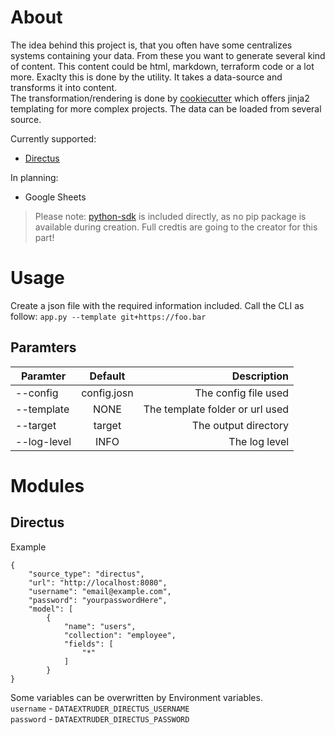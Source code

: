 # About
The idea behind this project is, that you often have some centralizes systems containing your data. From these you want to generate several kind of content. This content could be html, markdown, terraform code or a lot more. 
Exaclty this is done by the utility. It takes a data-source and transforms it into content.  
The transformation/rendering is done by [cookiecutter](https://github.com/cookiecutter/cookiecutter) which offers jinja2 templating for more complex projects. 
The data can be loaded from several source.   
  
Currently supported:
- [Directus](https://github.com/directus/directus)
  
In planning:
- Google Sheets

> Please note: [python-sdk](https://github.com/vvatelot/directus-sdk-python) is included directly, as no pip package is available during creation. Full credtis are going to the creator for this part!  
  
# Usage
Create a json file with the required information included.
Call the CLI as follow: ```app.py --template git+https://foo.bar```  

## Paramters
| Paramter        | Default           | Description  |
| ------------- |:-------------:| -----:|
| --config      | config.josn | The config file used |
| --template      | NONE | The template folder or url used |
| --target      | target | The output directory |
| --log-level      | INFO | The log level |

# Modules
## Directus
Example

``` 
{   
    "source_type": "directus",
    "url": "http://localhost:8080",
    "username": "email@example.com",
    "password": "yourpasswordHere",
    "model": [
        {
            "name": "users",
            "collection": "employee",
            "fields": [
                "*"
            ]
        }
}
```

Some variables can be overwritten by Environment variables.  
`username` - `DATAEXTRUDER_DIRECTUS_USERNAME`  
`password` - `DATAEXTRUDER_DIRECTUS_PASSWORD`  
